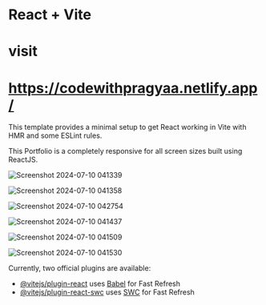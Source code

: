 # React + Vite

# visit
# https://codewithpragyaa.netlify.app/

This template provides a minimal setup to get React working in Vite with HMR and some ESLint rules.

This Portfolio is a completely responsive for all screen sizes built using ReactJS.


![Screenshot 2024-07-10 041339](https://github.com/pragyasingh-29/My-Portfolio/assets/129204388/7e02253f-6514-45e4-8edc-d766110c4f37)


![Screenshot 2024-07-10 041358](https://github.com/pragyasingh-29/My-Portfolio/assets/129204388/2ae0a9a0-5854-447e-a1a5-9cafd4bcca47)

![Screenshot 2024-07-10 042754](https://github.com/pragyasingh-29/My-Portfolio/assets/129204388/1345a22e-e372-4c2a-a81b-1917118cecd0)


![Screenshot 2024-07-10 041437](https://github.com/pragyasingh-29/My-Portfolio/assets/129204388/ffbb64ce-34da-4f6e-8e03-63192ab732f6)


![Screenshot 2024-07-10 041509](https://github.com/pragyasingh-29/My-Portfolio/assets/129204388/36e61242-6021-45b2-ad88-96a8f9bfdfd2)


![Screenshot 2024-07-10 041530](https://github.com/pragyasingh-29/My-Portfolio/assets/129204388/f5207680-4027-4f43-9f08-5cfc702a772d)


Currently, two official plugins are available:

- [@vitejs/plugin-react](https://github.com/vitejs/vite-plugin-react/blob/main/packages/plugin-react/README.md) uses [Babel](https://babeljs.io/) for Fast Refresh
- [@vitejs/plugin-react-swc](https://github.com/vitejs/vite-plugin-react-swc) uses [SWC](https://swc.rs/) for Fast Refresh
